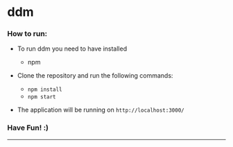 # ddm

### How to run:

- To run ddm you need to have installed
  - npm  

- Clone the repository and run the following commands:
  - `npm install`
  - `npm start`

- The application will be running on `http://localhost:3000/`

### Have Fun! :)

---
